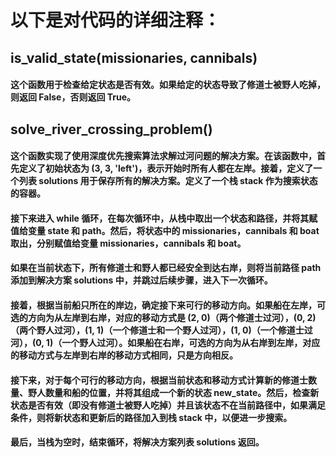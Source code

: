 # 以下是对代码的详细注释：

## is_valid_state(missionaries, cannibals)
#### 这个函数用于检查给定状态是否有效。如果给定的状态导致了修道士被野人吃掉，则返回 False，否则返回 True。

## solve_river_crossing_problem()
#### 这个函数实现了使用深度优先搜索算法求解过河问题的解决方案。在该函数中，首先定义了初始状态为 (3, 3, 'left')，表示开始时所有人都在左岸。接着，定义了一个列表 solutions 用于保存所有的解决方案。定义了一个栈 stack 作为搜索状态的容器。

#### 接下来进入 while 循环，在每次循环中，从栈中取出一个状态和路径，并将其赋值给变量 state 和 path。然后，将状态中的 missionaries，cannibals 和 boat 取出，分别赋值给变量 missionaries，cannibals 和 boat。

#### 如果在当前状态下，所有修道士和野人都已经安全到达右岸，则将当前路径 path 添加到解决方案 solutions 中，并跳过后续步骤，进入下一次循环。

#### 接着，根据当前船只所在的岸边，确定接下来可行的移动方向。如果船在左岸，可选的方向为从左岸到右岸，对应的移动方式是 (2, 0)（两个修道士过河），(0, 2)（两个野人过河），(1, 1)（一个修道士和一个野人过河），(1, 0)（一个修道士过河），(0, 1)（一个野人过河）。如果船在右岸，可选的方向为从右岸到左岸，对应的移动方式与左岸到右岸的移动方式相同，只是方向相反。

#### 接下来，对于每个可行的移动方向，根据当前状态和移动方式计算新的修道士数量、野人数量和船的位置，并将其组成一个新的状态 new_state。然后，检查新状态是否有效（即没有修道士被野人吃掉）并且该状态不在当前路径中，如果满足条件，则将新状态和更新后的路径加入到栈 stack 中，以便进一步搜索。

#### 最后，当栈为空时，结束循环，将解决方案列表 solutions 返回。
